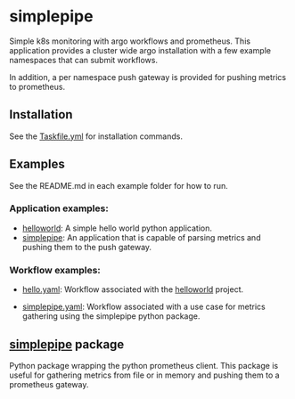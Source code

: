 # simplepipe

Simple k8s monitoring with argo workflows and prometheus.
This application provides a cluster wide argo installation
with a few example namespaces that can submit workflows.

In addition, a per namespace push gateway is provided for pushing
metrics to prometheus. 

## Installation
See the [Taskfile.yml](Taskfile.yml) for installation commands.


## Examples

See the README.md in each example folder for how to run.

### Application examples:

- [helloworld](./images/helloworld/): A simple hello world python application.
- [simplepipe](./images/simplepipe/): An application that is capable of parsing metrics
    and pushing them to the push gateway.

### Workflow examples:

- [hello.yaml](./workflows/hello.yaml): Workflow associated with the [helloworld](./examples/helloworld/)
project.

- [simplepipe.yaml](./workflows/simplepipe.yaml): Workflow associated with a use case for metrics gathering using the 
simplepipe python package.

## [simplepipe](./simplepipe/) package
Python package wrapping the python prometheus client. This package is 
useful for gathering metrics from file or in memory and pushing
them to a prometheus gateway.

